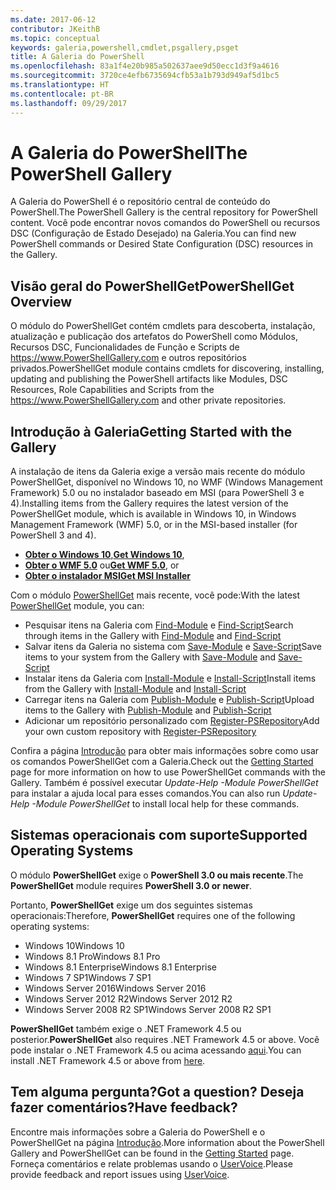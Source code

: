 ```yaml
---
ms.date: 2017-06-12
contributor: JKeithB
ms.topic: conceptual
keywords: galeria,powershell,cmdlet,psgallery,psget
title: A Galeria do PowerShell
ms.openlocfilehash: 83a1f4e20b985a502637aee9d50ecc1d3f9a4616
ms.sourcegitcommit: 3720ce4efb6735694cfb53a1b793d949af5d1bc5
ms.translationtype: HT
ms.contentlocale: pt-BR
ms.lasthandoff: 09/29/2017
---
```

# <a name="the-powershell-gallery"></a><span data-ttu-id="d0fcc-103">A Galeria do PowerShell</span><span class="sxs-lookup"><span data-stu-id="d0fcc-103">The PowerShell Gallery</span></span>

<span data-ttu-id="d0fcc-104">A Galeria do PowerShell é o repositório central de conteúdo do PowerShell.</span><span class="sxs-lookup"><span data-stu-id="d0fcc-104">The PowerShell Gallery is the central repository for PowerShell content.</span></span> <span data-ttu-id="d0fcc-105">Você pode encontrar novos comandos do PowerShell ou recursos DSC (Configuração de Estado Desejado) na Galeria.</span><span class="sxs-lookup"><span data-stu-id="d0fcc-105">You can find new PowerShell commands or Desired State Configuration (DSC) resources in the Gallery.</span></span>

## <a name="powershellget-overview"></a><span data-ttu-id="d0fcc-106">Visão geral do PowerShellGet</span><span class="sxs-lookup"><span data-stu-id="d0fcc-106">PowerShellGet Overview</span></span>

<span data-ttu-id="d0fcc-107">O módulo do PowerShellGet contém cmdlets para descoberta, instalação, atualização e publicação dos artefatos do PowerShell como Módulos, Recursos DSC, Funcionalidades de Função e Scripts de https://www.PowerShellGallery.com e outros repositórios privados.</span><span class="sxs-lookup"><span data-stu-id="d0fcc-107">PowerShellGet module contains cmdlets for discovering, installing, updating and publishing the PowerShell artifacts like Modules, DSC Resources, Role Capabilities and Scripts from the https://www.PowerShellGallery.com and other private repositories.</span></span>

## <a name="getting-started-with-the-gallery"></a><span data-ttu-id="d0fcc-108">Introdução à Galeria</span><span class="sxs-lookup"><span data-stu-id="d0fcc-108">Getting Started with the Gallery</span></span>

<span data-ttu-id="d0fcc-109">A instalação de itens da Galeria exige a versão mais recente do módulo PowerShellGet, disponível no Windows 10, no WMF (Windows Management Framework) 5.0 ou no instalador baseado em MSI (para PowerShell 3 e 4).</span><span class="sxs-lookup"><span data-stu-id="d0fcc-109">Installing items from the Gallery requires the latest version of the PowerShellGet module, which is available in Windows 10, in Windows Management Framework (WMF) 5.0, or in the MSI-based installer (for PowerShell 3 and 4).</span></span>

- <span data-ttu-id="d0fcc-110">[**Obter o Windows 10**](http://go.microsoft.com/fwlink/?LinkID=624830&clcid=0x409),</span><span class="sxs-lookup"><span data-stu-id="d0fcc-110">[**Get Windows 10**](http://go.microsoft.com/fwlink/?LinkID=624830&clcid=0x409),</span></span>
- <span data-ttu-id="d0fcc-111">[**Obter o WMF 5.0**](http://go.microsoft.com/fwlink/?LinkId=398175) ou</span><span class="sxs-lookup"><span data-stu-id="d0fcc-111">[**Get WMF 5.0**](http://go.microsoft.com/fwlink/?LinkId=398175), or</span></span>
- [<span data-ttu-id="d0fcc-112">**Obter o instalador MSI**</span><span class="sxs-lookup"><span data-stu-id="d0fcc-112">**Get MSI Installer**</span></span>](http://go.microsoft.com/fwlink/?LinkID=746217&clcid=0x409)

<span data-ttu-id="d0fcc-113">Com o módulo [PowerShellGet](http://go.microsoft.com/fwlink/?LinkID=760387&clcid=0x409) mais recente, você pode:</span><span class="sxs-lookup"><span data-stu-id="d0fcc-113">With the latest [PowerShellGet](http://go.microsoft.com/fwlink/?LinkID=760387&clcid=0x409) module, you can:</span></span>

-   <span data-ttu-id="d0fcc-114">Pesquisar itens na Galeria com [Find-Module](https://go.microsoft.com/fwlink/?LinkId=821658) e [Find-Script](https://go.microsoft.com/fwlink/?LinkId=822322)</span><span class="sxs-lookup"><span data-stu-id="d0fcc-114">Search through items in the Gallery with [Find-Module](https://go.microsoft.com/fwlink/?LinkId=821658) and [Find-Script](https://go.microsoft.com/fwlink/?LinkId=822322)</span></span>
-   <span data-ttu-id="d0fcc-115">Salvar itens da Galeria no sistema com [Save-Module](https://go.microsoft.com/fwlink/?LinkId=821669) e [Save-Script](https://go.microsoft.com/fwlink/?LinkId=822334)</span><span class="sxs-lookup"><span data-stu-id="d0fcc-115">Save items to your system from the Gallery with [Save-Module](https://go.microsoft.com/fwlink/?LinkId=821669) and [Save-Script](https://go.microsoft.com/fwlink/?LinkId=822334)</span></span>
-   <span data-ttu-id="d0fcc-116">Instalar itens da Galeria com [Install-Module](https://go.microsoft.com/fwlink/?LinkId=821663) e [Install-Script](https://go.microsoft.com/fwlink/?LinkId=822327)</span><span class="sxs-lookup"><span data-stu-id="d0fcc-116">Install items from the Gallery with [Install-Module](https://go.microsoft.com/fwlink/?LinkId=821663) and [Install-Script](https://go.microsoft.com/fwlink/?LinkId=822327)</span></span>
-   <span data-ttu-id="d0fcc-117">Carregar itens na Galeria com [Publish-Module](https://go.microsoft.com/fwlink/?LinkId=821666) e [Publish-Script](https://go.microsoft.com/fwlink/?LinkId=822331)</span><span class="sxs-lookup"><span data-stu-id="d0fcc-117">Upload items to the Gallery with [Publish-Module](https://go.microsoft.com/fwlink/?LinkId=821666) and [Publish-Script](https://go.microsoft.com/fwlink/?LinkId=822331)</span></span>
-   <span data-ttu-id="d0fcc-118">Adicionar um repositório personalizado com [Register-PSRepository](https://go.microsoft.com/fwlink/?LinkId=821668)</span><span class="sxs-lookup"><span data-stu-id="d0fcc-118">Add your own custom repository with [Register-PSRepository](https://go.microsoft.com/fwlink/?LinkId=821668)</span></span>

<span data-ttu-id="d0fcc-119">Confira a página [Introdução](psgallery/psgallery_gettingstarted.md) para obter mais informações sobre como usar os comandos PowerShellGet com a Galeria.</span><span class="sxs-lookup"><span data-stu-id="d0fcc-119">Check out the [Getting Started](psgallery/psgallery_gettingstarted.md) page for more information on how to use PowerShellGet commands with the Gallery.</span></span> <span data-ttu-id="d0fcc-120">Também é possível executar *Update-Help -Module PowerShellGet* para instalar a ajuda local para esses comandos.</span><span class="sxs-lookup"><span data-stu-id="d0fcc-120">You can also run *Update-Help -Module PowerShellGet* to install local help for these commands.</span></span>

## <a name="supported-operating-systems"></a><span data-ttu-id="d0fcc-121">Sistemas operacionais com suporte</span><span class="sxs-lookup"><span data-stu-id="d0fcc-121">Supported Operating Systems</span></span>

<span data-ttu-id="d0fcc-122">O módulo **PowerShellGet** exige o **PowerShell 3.0 ou mais recente**.</span><span class="sxs-lookup"><span data-stu-id="d0fcc-122">The **PowerShellGet** module requires **PowerShell 3.0 or newer**.</span></span>

<span data-ttu-id="d0fcc-123">Portanto, **PowerShellGet** exige um dos seguintes sistemas operacionais:</span><span class="sxs-lookup"><span data-stu-id="d0fcc-123">Therefore, **PowerShellGet** requires one of the following operating systems:</span></span>

- <span data-ttu-id="d0fcc-124">Windows 10</span><span class="sxs-lookup"><span data-stu-id="d0fcc-124">Windows 10</span></span>
- <span data-ttu-id="d0fcc-125">Windows 8.1 Pro</span><span class="sxs-lookup"><span data-stu-id="d0fcc-125">Windows 8.1 Pro</span></span>
- <span data-ttu-id="d0fcc-126">Windows 8.1 Enterprise</span><span class="sxs-lookup"><span data-stu-id="d0fcc-126">Windows 8.1 Enterprise</span></span>
- <span data-ttu-id="d0fcc-127">Windows 7 SP1</span><span class="sxs-lookup"><span data-stu-id="d0fcc-127">Windows 7 SP1</span></span>
- <span data-ttu-id="d0fcc-128">Windows Server 2016</span><span class="sxs-lookup"><span data-stu-id="d0fcc-128">Windows Server 2016</span></span>
- <span data-ttu-id="d0fcc-129">Windows Server 2012 R2</span><span class="sxs-lookup"><span data-stu-id="d0fcc-129">Windows Server 2012 R2</span></span>
- <span data-ttu-id="d0fcc-130">Windows Server 2008 R2 SP1</span><span class="sxs-lookup"><span data-stu-id="d0fcc-130">Windows Server 2008 R2 SP1</span></span>

<span data-ttu-id="d0fcc-131">**PowerShellGet** também exige o .NET Framework 4.5 ou posterior.</span><span class="sxs-lookup"><span data-stu-id="d0fcc-131">**PowerShellGet** also  requires .NET Framework 4.5 or above.</span></span> <span data-ttu-id="d0fcc-132">Você pode instalar o .NET Framework 4.5 ou acima acessando [aqui](https://msdn.microsoft.com/en-us/library/5a4x27ek.aspx).</span><span class="sxs-lookup"><span data-stu-id="d0fcc-132">You can install .NET Framework 4.5 or above from [here](https://msdn.microsoft.com/en-us/library/5a4x27ek.aspx).</span></span>


## <a name="got-a-question-have-feedback"></a><span data-ttu-id="d0fcc-133">Tem alguma pergunta?</span><span class="sxs-lookup"><span data-stu-id="d0fcc-133">Got a question?</span></span> <span data-ttu-id="d0fcc-134">Deseja fazer comentários?</span><span class="sxs-lookup"><span data-stu-id="d0fcc-134">Have feedback?</span></span>

<span data-ttu-id="d0fcc-135">Encontre mais informações sobre a Galeria do PowerShell e o PowerShellGet na página [Introdução](psgallery/psgallery_gettingstarted.md).</span><span class="sxs-lookup"><span data-stu-id="d0fcc-135">More information about the PowerShell Gallery and PowerShellGet can be found in the [Getting Started](psgallery/psgallery_gettingstarted.md) page.</span></span> <span data-ttu-id="d0fcc-136">Forneça comentários e relate problemas usando o [UserVoice](http://windowsserver.uservoice.com/forums/301869-powershell).</span><span class="sxs-lookup"><span data-stu-id="d0fcc-136">Please provide feedback and report issues using [UserVoice](http://windowsserver.uservoice.com/forums/301869-powershell).</span></span>

